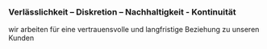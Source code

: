 ### Verlässlichkeit – Diskretion – Nachhaltigkeit - Kontinuität
wir arbeiten für eine vertrauensvolle und langfristige Beziehung zu unseren Kunden

